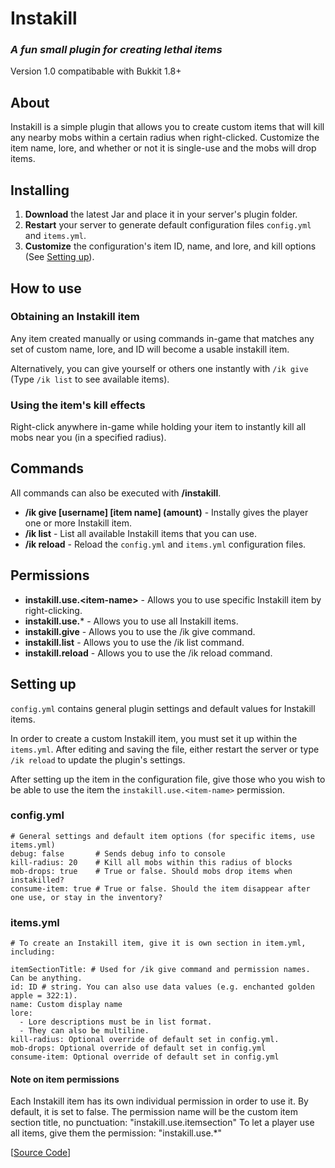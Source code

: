 # Instakill
### *A fun small plugin for creating lethal items*
Version 1.0 compatibable with Bukkit 1.8+

## About

Instakill is a simple plugin that allows you to create custom items that will kill any nearby mobs within a certain radius when right-clicked. Customize the item name, lore, and whether or not it is single-use and the mobs will drop items.

## Installing

1. **Download** the latest Jar and place it in your server's plugin folder.
2. **Restart** your server to generate default configuration files `config.yml` and `items.yml`.
3. **Customize** the configuration's item ID, name, and lore, and kill options (See [Setting up](#setting-up)).

## How to use

### Obtaining an Instakill item

Any item created manually or using commands in-game that matches any set of custom name, lore, and ID will become a usable instakill item. 

Alternatively, you can give yourself or others one instantly with `/ik give` (Type `/ik list` to see available items).

### Using the item's kill effects

Right-click anywhere in-game while holding your item to instantly kill all mobs near you (in a specified radius).

## Commands

All commands can also be executed with **/instakill**.

* **/ik give [username] \[item name\] (amount)** - Instally gives the player one or more Instakill item. 
* **/ik list** - List all available Instakill items that you can use.
* **/ik reload** - Reload the `config.yml` and `items.yml` configuration files.

## Permissions

* **instakill.use.\<item-name\>** - Allows you to use specific Instakill item by right-clicking.
* **instakill.use.*** - Allows you to use all Instakill items.
* **instakill.give** - Allows you to use the /ik give command.
* **instakill.list** - Allows you to use the /ik list command.
* **instakill.reload** - Allows you to use the /ik reload command.

## Setting up
`config.yml` contains general plugin settings and default values for Instakill items.

In order to create a custom Instakill item, you must set it up within the `items.yml`. After editing and saving the file, either restart the server or type `/ik reload` to update the plugin's settings.

After setting up the item in the configuration file, give those who you wish to be able to use the item the `instakill.use.<item-name>` permission.

### config.yml
```
# General settings and default item options (for specific items, use items.yml)
debug: false       # Sends debug info to console
kill-radius: 20    # Kill all mobs within this radius of blocks
mob-drops: true    # True or false. Should mobs drop items when instakilled?
consume-item: true # True or false. Should the item disappear after one use, or stay in the inventory?
```

### items.yml
```
# To create an Instakill item, give it is own section in item.yml, including:

itemSectionTitle: # Used for /ik give command and permission names. Can be anything.
id: ID # string. You can also use data values (e.g. enchanted golden apple = 322:1).
name: Custom display name
lore:
  - Lore descriptions must be in list format.
  - They can also be multiline.
kill-radius: Optional override of default set in config.yml.
mob-drops: Optional override of default set in config.yml
consume-item: Optional override of default set in config.yml
```

#### Note on item permissions
Each Instakill item has its own individual permission in order to use it. By default, it is set to false.
The permission name will be the custom item section title, no punctuation: "instakill.use.itemsection"
To let a player use all items, give them the permission: "instakill.use.*"



\[[Source Code](https://github.com/Andorem/NotifyUser)\]
